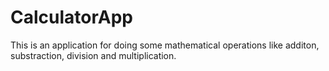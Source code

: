# CalculatorApp
This is an application for doing some mathematical operations like additon, substraction, division and multiplication.
